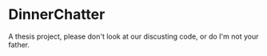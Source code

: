 # DinnerChatter
A thesis project, please don't look at our discusting code, or do I'm not your father.
